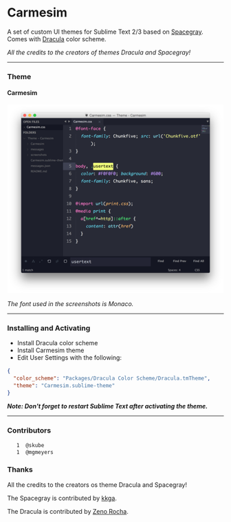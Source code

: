 # Carmesim

A set of custom UI themes for Sublime Text 2/3 based on [Spacegray](https://github.com/kkga/spacegray). Comes with [Dracula](https://github.com/zenorocha/dracula-theme) color scheme.

*All the credits to the creators of themes Dracula and Spacegray!*

***

### Theme

#### Carmesim

![image](screenshots/carmesim.png)

*The font used in the screenshots is Monaco.*

***

### Installing and Activating

- Install Dracula color scheme
- Install Carmesim theme
- Edit User Settings with the following:

```json
{
  "color_scheme": "Packages/Dracula Color Scheme/Dracula.tmTheme",
  "theme": "Carmesim.sublime-theme"
}
```

***Note: Don't forget to restart Sublime Text after activating the theme.***

***

### Contributors

```
   1  @skube
   1  @mgmeyers
```

### Thanks

All the credits to the creators os theme Dracula and Spacegray!

The Spacegray is contributed by [kkga](https://github.com/kkga/spacegray).

The Dracula is contributed by [Zeno Rocha](https://github.com/zenorocha/dracula-theme).
